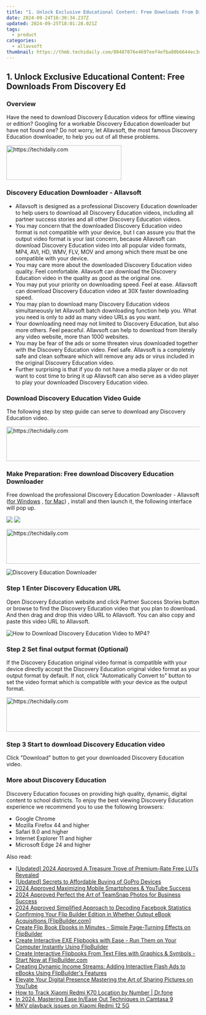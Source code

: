 ```yaml
---
title: "1. Unlock Exclusive Educational Content: Free Downloads From Discovery Ed"
date: 2024-09-24T16:30:34.237Z
updated: 2024-09-25T18:01:28.021Z
tags:
  - product
categories:
  - allavsoft
thumbnail: https://thmb.techidaily.com/80487076e4697eef4efba80b6644ec3d63e792257dbd68c462e7ed6957f7f6c0.jpg
---
```


## 1. Unlock Exclusive Educational Content: Free Downloads From Discovery Ed

### Overview

Have the need to download Discovery Education videos for offline viewing or edition? Googling for a workable Discovery Education downloader but have not found one? Do not worry, let Allavsoft, the most famous Discovery Education downloader, to help you out of all these problems.

<!-- affiliate ads begin -->
<a href="https://aligracehair.sjv.io/c/5597632/2135399/19272" target="_top" id="2135399">
  <img src="//a.impactradius-go.com/display-ad/19272-2135399" border="0" alt="https://techidaily.com" width="300" height="90"/>
</a>
<img height="0" width="0" src="https://aligracehair.sjv.io/i/5597632/2135399/19272" style="position:absolute;visibility:hidden;" border="0" />
<!-- affiliate ads end -->

### Discovery Education Downloader - Allavsoft

* Allavsoft is designed as a professional Discovery Education downloader to help users to download all Discovery Education videos, including all partner success stories and all other Discovery Education videos.
* You may concern that the downloaded Discovery Education video format is not compatible with your device, but I can assure you that the output video format is your last concern, because Allavsoft can download Discovery Education video into all popular video formats, MP4, AVI, HD, WMV, FLV, MOV and among which there must be one compatible with your device.
* You may care more about the downloaded Discovery Education video quality. Feel comfortable. Allavsoft can download the Discovery Education video in the quality as good as the original one.
* You may put your priority on downloading speed. Feel at ease. Allavsoft can download Discovery Education video at 30X faster downloading speed.
* You may plan to download many Discovery Education videos simultaneously let Allavsoft batch downloading function help you. What you need is only to add as many video URLs as you want.
* Your downloading need may not limited to Discovery Education, but also more others. Feel peaceful. Allavsoft can help to download from literally any video website, more than 1000 websites.
* You may be fear of the ads or some threaten virus downloaded together with the Discovery Education video. Feel safe. Allavsoft is a completely safe and clean software which will remove any ads or virus included in the original Discovery Education video.
* Further surprising is that if you do not have a media player or do not want to cost time to bring it up Allavsoft can also serve as a video player to play your downloaded Discovery Education video.

### Download Discovery Education Video Guide

The following step by step guide can serve to download any Discovery Education video.

<!-- affiliate ads begin -->
<a href="https://imp.i357552.net/c/5597632/947746/11832" target="_top" id="947746">
  <img src="//a.impactradius-go.com/display-ad/11832-947746" border="0" alt="https://techidaily.com" width="728" height="90"/>
</a>
<img height="0" width="0" src="https://imp.i357552.net/i/5597632/947746/11832" style="position:absolute;visibility:hidden;" border="0" />
<!-- affiliate ads end -->

### Make Preparation: Free download Discovery Education Downloader

Free download the professional Discovery Education Downloader - Allavsoft ([for Windows](https://tools.techidaily.com/allavsoft/products/) , [for Mac](https://tools.techidaily.com/allavsoft/products/)) , install and then launch it, the following interface will pop up.

[![](https://www.allavsoft.com/how-to/../images/how-to/free-download-win.jpg)](https://tools.techidaily.com/allavsoft/products/) [![](https://www.allavsoft.com/how-to/../images/how-to/free-download-mac.jpg)](https://tools.techidaily.com/allavsoft/products/)

<!-- affiliate ads begin -->
<a href="https://arkmc.pxf.io/c/5597632/352555/5172" target="_top" id="352555">
  <img src="//a.impactradius-go.com/display-ad/5172-352555" border="0" alt="https://techidaily.com" width="720" height="90"/>
</a>
<img height="0" width="0" src="https://arkmc.pxf.io/i/5597632/352555/5172" style="position:absolute;visibility:hidden;" border="0" />
<!-- affiliate ads end -->

![Discovery Education Downloader](https://www.allavsoft.com/how-to/../images/allavsoft/screen-shot-600.jpg)

### Step 1 Enter Discovery Education URL

Open Discovery Education website and click Partner Success Stories button or browse to find the Discovery Education video that you plan to download. And then drag and drop this video URL to Allavsoft. You can also copy and paste this video URL to Allavsoft.

![How to Download Discovery Education Video to MP4?](https://www.allavsoft.com/how-to/../images/how-to/download-rtmp-video/download-rtmp-video.jpg)

### Step 2 Set final output format (Optional)

If the Discovery Education original video format is compatible with your device directly accept the Discovery Education original video format as your output format by default. If not, click "Automatically Convert to" button to set the video format which is compatible with your device as the output format.

<!-- affiliate ads begin -->
<a href="https://appsumo.8odi.net/c/5597632/2037350/7443" target="_top" id="2037350">
  <img src="//a.impactradius-go.com/display-ad/7443-2037350" border="0" alt="https://techidaily.com" width="728" height="90"/>
</a>
<img height="0" width="0" src="https://appsumo.8odi.net/i/5597632/2037350/7443" style="position:absolute;visibility:hidden;" border="0" />
<!-- affiliate ads end -->

### Step 3 Start to download Discovery Education video

Click "Download" button to get your downloaded Discovery Education video.

### More about Discovery Education

Discovery Education focuses on providing high quality, dynamic, digital content to school districts. To enjoy the best viewing Discovery Education experience we recommend you to use the following browsers:

* Google Chrome
* Mozilla Firefox 44 and higher
* Safari 9.0 and higher
* Internet Explorer 11 and higher
* Microsoft Edge 24 and higher

<ins class="adsbygoogle"
     style="display:block"
     data-ad-format="autorelaxed"
     data-ad-client="ca-pub-7571918770474297"
     data-ad-slot="1223367746"></ins>

<ins class="adsbygoogle"
     style="display:block"
     data-ad-client="ca-pub-7571918770474297"
     data-ad-slot="8358498916"
     data-ad-format="auto"
     data-full-width-responsive="true"></ins>

<span class="atpl-alsoreadstyle">Also read:</span>
<div><ul>
<li><a href="https://article-tips.techidaily.com/updated-2024-approved-a-treasure-trove-of-premium-rate-free-luts-revealed/"><u>[Updated] 2024 Approved A Treasure Trove of Premium-Rate Free LUTs Revealed</u></a></li>
<li><a href="https://extra-support.techidaily.com/updated-secrets-to-affordable-buying-of-gopro-devices/"><u>[Updated] Secrets to Affordable Buying of GoPro Devices</u></a></li>
<li><a href="https://youtube-stream.techidaily.com/2024-approved-maximizing-mobile-smartphones-and-youtube-success/"><u>2024 Approved Maximizing Mobile Smartphones & YouTube Success</u></a></li>
<li><a href="https://snapchat-videos.techidaily.com/2024-approved-perfect-the-art-of-teamsnap-photos-for-business-success/"><u>2024 Approved Perfect the Art of TeamSnap Photos for Business Success</u></a></li>
<li><a href="https://facebook-videos.techidaily.com/2024-approved-simplified-approach-to-decoding-facebook-statistics/"><u>2024 Approved Simplified Approach to Decoding Facebook Statistics</u></a></li>
<li><a href="https://fox-place.techidaily.com/confirming-your-flip-builder-edition-in-whether-output-ebook-acquisitions-flipbuildercom/"><u>Confirming Your Flip Builder Edition in Whether Output eBook Acquisitions [FlipBuilder.com]</u></a></li>
<li><a href="https://fox-place.techidaily.com/create-flip-book-ebooks-in-minutes-simple-page-turning-effects-on-flipbuilder/"><u>Create Flip Book Ebooks in Minutes - Simple Page-Turning Effects on FlipBuilder</u></a></li>
<li><a href="https://fox-place.techidaily.com/create-interactive-exe-flipbooks-with-ease-run-them-on-your-computer-instantly-using-flipbuilder/"><u>Create Interactive EXE Flipbooks with Ease - Run Them on Your Computer Instantly Using FlipBuilder</u></a></li>
<li><a href="https://fox-place.techidaily.com/create-interactive-flipbooks-from-text-files-with-graphics-and-symbols-start-now-at-flipbuildercom/"><u>Create Interactive Flipbooks From Text Files with Graphics & Symbols - Start Now at FlipBuilder.com</u></a></li>
<li><a href="https://fox-place.techidaily.com/creating-dynamic-income-streams-adding-interactive-flash-ads-to-ebooks-using-flipbuilders-features/"><u>Creating Dynamic Income Streams: Adding Interactive Flash Ads to eBooks Using FlipBuilder's Features</u></a></li>
<li><a href="https://extra-lessons.techidaily.com/elevate-your-digital-presence-mastering-the-art-of-sharing-pictures-on-youtube/"><u>Elevate Your Digital Presence Mastering the Art of Sharing Pictures on YouTube</u></a></li>
<li><a href="https://android-location-track.techidaily.com/how-to-track-xiaomi-redmi-k70-location-by-number-drfone-by-drfone-virtual-android/"><u>How to Track Xiaomi Redmi K70 Location by Number | Dr.fone</u></a></li>
<li><a href="https://visual-screen-recording.techidaily.com/in-2024-mastering-ease-inease-out-techniques-in-camtasa-9/"><u>In 2024, Mastering Ease In/Ease Out Techniques in Camtasa 9</u></a></li>
<li><a href="https://review-topics.techidaily.com/mkv-playback-issues-on-xiaomi-redmi-12-5g-by-aiseesoft-video-converter-play-mkv-on-android/"><u>MKV playback issues on Xiaomi Redmi 12 5G</u></a></li>
</ul></div>

